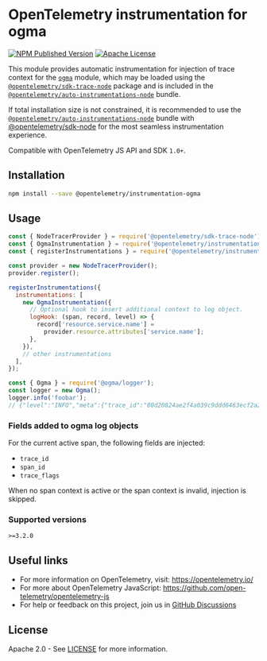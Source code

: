 # OpenTelemetry instrumentation for ogma

[![NPM Published Version][npm-img]][npm-url]
[![Apache License][license-image]][license-image]

This module provides automatic instrumentation for injection of trace context for the [`ogma`](https://www.npmjs.com/package/@ogma/logger) module, which may be loaded using the [`@opentelemetry/sdk-trace-node`](https://github.com/open-telemetry/opentelemetry-js/tree/main/packages/opentelemetry-sdk-trace-node) package and is included in the [`@opentelemetry/auto-instrumentations-node`](https://www.npmjs.com/package/@opentelemetry/auto-instrumentations-node) bundle.

If total installation size is not constrained, it is recommended to use the [`@opentelemetry/auto-instrumentations-node`](https://www.npmjs.com/package/@opentelemetry/auto-instrumentations-node) bundle with [@opentelemetry/sdk-node](`https://www.npmjs.com/package/@opentelemetry/sdk-node`) for the most seamless instrumentation experience.

Compatible with OpenTelemetry JS API and SDK `1.0+`.

## Installation

```bash
npm install --save @opentelemetry/instrumentation-ogma
```

## Usage

```js
const { NodeTracerProvider } = require('@opentelemetry/sdk-trace-node');
const { OgmaInstrumentation } = require('@opentelemetry/instrumentation-ogma');
const { registerInstrumentations } = require('@opentelemetry/instrumentation');

const provider = new NodeTracerProvider();
provider.register();

registerInstrumentations({
  instrumentations: [
    new OgmaInstrumentation({
      // Optional hook to insert additional context to log object.
      logHook: (span, record, level) => {
        record['resource.service.name'] =
          provider.resource.attributes['service.name'];
      },
    }),
    // other instrumentations
  ],
});

const { Ogma } = require('@ogma/logger');
const logger = new Ogma();
logger.info('foobar');
// {"level":"INFO","meta":{"trace_id":"80d20824ae2f4a039c9ddd6463ecf2a2","span_id":"bdf2a9482f641cb9","trace_flags":"01"},"message":"foobar"...}
```

### Fields added to ogma log objects

For the current active span, the following fields are injected:

- `trace_id`
- `span_id`
- `trace_flags`

When no span context is active or the span context is invalid, injection is skipped.

### Supported versions

`>=3.2.0`

## Useful links

- For more information on OpenTelemetry, visit: <https://opentelemetry.io/>
- For more about OpenTelemetry JavaScript: <https://github.com/open-telemetry/opentelemetry-js>
- For help or feedback on this project, join us in [GitHub Discussions][discussions-url]

## License

Apache 2.0 - See [LICENSE][license-url] for more information.

[discussions-url]: https://github.com/open-telemetry/opentelemetry-js/discussions
[license-url]: https://github.com/open-telemetry/opentelemetry-js-contrib/blob/main/LICENSE
[license-image]: https://img.shields.io/badge/license-Apache_2.0-green.svg?style=flat
[npm-url]: https://www.npmjs.com/package/@opentelemetry/instrumentation-ogma
[npm-img]: https://badge.fury.io/js/%40opentelemetry%2Finstrumentation-ogma.svg

